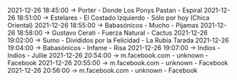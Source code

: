 2021-12-26 18:45:00 -> Porter - Donde Los Ponys Pastan - Espiral
2021-12-26 18:51:00 -> Estelares - El Costado Izquierdo - Sólo por hoy (Chica Oriental)
2021-12-26 18:55:00 -> Babasónicos - Mucho - Pijamas
2021-12-26 18:58:00 -> Gustavo Cerati - Fuerza Natural - Cactus
2021-12-26 19:02:00 -> Sumo - Divididos por la Felicidad - La Rubia Tarada
2021-12-26 19:04:00 -> Babasónicos - Infame - Risa
2021-12-26 19:07:00 -> Indios - Indios - Jullie
2021-12-26 20:54:00 -> m.facebook.com - unknown - Facebook
2021-12-26 20:55:00 -> m.facebook.com - unknown - Facebook
2021-12-26 20:56:00 -> m.facebook.com - unknown - Facebook
